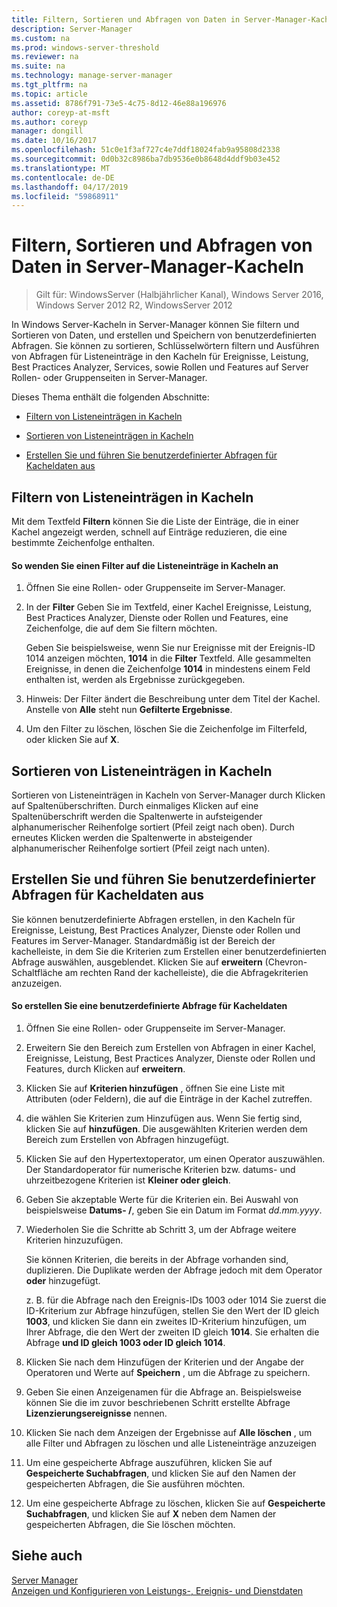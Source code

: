 ```yaml
---
title: Filtern, Sortieren und Abfragen von Daten in Server-Manager-Kacheln
description: Server-Manager
ms.custom: na
ms.prod: windows-server-threshold
ms.reviewer: na
ms.suite: na
ms.technology: manage-server-manager
ms.tgt_pltfrm: na
ms.topic: article
ms.assetid: 8786f791-73e5-4c75-8d12-46e88a196976
author: coreyp-at-msft
ms.author: coreyp
manager: dongill
ms.date: 10/16/2017
ms.openlocfilehash: 51c0e1f3af727c4e7ddf18024fab9a95808d2338
ms.sourcegitcommit: 0d0b32c8986ba7db9536e0b8648d4ddf9b03e452
ms.translationtype: MT
ms.contentlocale: de-DE
ms.lasthandoff: 04/17/2019
ms.locfileid: "59868911"
---
```

# <a name="filter-sort-and-query-data-in-server-manager-tiles"></a>Filtern, Sortieren und Abfragen von Daten in Server-Manager-Kacheln

>Gilt für: WindowsServer (Halbjährlicher Kanal), Windows Server 2016, Windows Server 2012 R2, WindowsServer 2012

In Windows Server-Kacheln in Server-Manager können Sie filtern und Sortieren von Daten, und erstellen und Speichern von benutzerdefinierten Abfragen. Sie können zu sortieren, Schlüsselwörtern filtern und Ausführen von Abfragen für Listeneinträge in den Kacheln für Ereignisse, Leistung, Best Practices Analyzer, Services, sowie Rollen und Features auf Server Rollen- oder Gruppenseiten in Server-Manager.  
  
Dieses Thema enthält die folgenden Abschnitte:  
  
-   [Filtern von Listeneinträgen in Kacheln](#BKMK_tiles)  
  
-   [Sortieren von Listeneinträgen in Kacheln](#BKMK_sort)  
  
-   [Erstellen Sie und führen Sie benutzerdefinierter Abfragen für Kacheldaten aus](#BKMK_query)  
  
## <a name="BKMK_tiles"></a>Filtern von Listeneinträgen in Kacheln  
Mit dem Textfeld **Filtern** können Sie die Liste der Einträge, die in einer Kachel angezeigt werden, schnell auf Einträge reduzieren, die eine bestimmte Zeichenfolge enthalten.  
  
#### <a name="to-apply-a-filter-to-the-list-of-entries-in-a-tile"></a>So wenden Sie einen Filter auf die Listeneinträge in Kacheln an  
  
1.  Öffnen Sie eine Rollen- oder Gruppenseite im Server-Manager.  
  
2.  In der **Filter** Geben Sie im Textfeld, einer Kachel Ereignisse, Leistung, Best Practices Analyzer, Dienste oder Rollen und Features, eine Zeichenfolge, die auf dem Sie filtern möchten.  
  
    Geben Sie beispielsweise, wenn Sie nur Ereignisse mit der Ereignis-ID 1014 anzeigen möchten, **1014** in die **Filter** Textfeld. Alle gesammelten Ereignisse, in denen die Zeichenfolge **1014** in mindestens einem Feld enthalten ist, werden als Ergebnisse zurückgegeben.  
  
3.  Hinweis: Der Filter ändert die Beschreibung unter dem Titel der Kachel. Anstelle von **Alle** steht nun **Gefilterte Ergebnisse**.  
  
4.  Um den Filter zu löschen, löschen Sie die Zeichenfolge im Filterfeld, oder klicken Sie auf **X**.  
  
## <a name="BKMK_sort"></a>Sortieren von Listeneinträgen in Kacheln  
Sortieren von Listeneinträgen in Kacheln von Server-Manager durch Klicken auf Spaltenüberschriften. Durch einmaliges Klicken auf eine Spaltenüberschrift werden die Spaltenwerte in aufsteigender alphanumerischer Reihenfolge sortiert (Pfeil zeigt nach oben). Durch erneutes Klicken werden die Spaltenwerte in absteigender alphanumerischer Reihenfolge sortiert (Pfeil zeigt nach unten).  
  
## <a name="BKMK_query"></a>Erstellen Sie und führen Sie benutzerdefinierter Abfragen für Kacheldaten aus  
Sie können benutzerdefinierte Abfragen erstellen, in den Kacheln für Ereignisse, Leistung, Best Practices Analyzer, Dienste oder Rollen und Features im Server-Manager. Standardmäßig ist der Bereich der kachelleiste, in dem Sie die Kriterien zum Erstellen einer benutzerdefinierten Abfrage auswählen, ausgeblendet. Klicken Sie auf **erweitern** (Chevron-Schaltfläche am rechten Rand der kachelleiste), die die Abfragekriterien anzuzeigen.  
  
#### <a name="to-create-a-custom-query-for-tile-data"></a>So erstellen Sie eine benutzerdefinierte Abfrage für Kacheldaten  
  
1.  Öffnen Sie eine Rollen- oder Gruppenseite im Server-Manager.  
  
2.  Erweitern Sie den Bereich zum Erstellen von Abfragen in einer Kachel, Ereignisse, Leistung, Best Practices Analyzer, Dienste oder Rollen und Features, durch Klicken auf **erweitern**.  
  
3.  Klicken Sie auf **Kriterien hinzufügen** , öffnen Sie eine Liste mit Attributen (oder Feldern), die auf die Einträge in der Kachel zutreffen.  
  
4.  die wählen Sie Kriterien zum Hinzufügen aus. Wenn Sie fertig sind, klicken Sie auf **hinzufügen**. Die ausgewählten Kriterien werden dem Bereich zum Erstellen von Abfragen hinzugefügt.  
  
5.  Klicken Sie auf den Hypertextoperator, um einen Operator auszuwählen. Der Standardoperator für numerische Kriterien bzw. datums- und uhrzeitbezogene Kriterien ist **Kleiner oder gleich**.  
  
6.  Geben Sie akzeptable Werte für die Kriterien ein. Bei Auswahl von beispielsweise **Datums- /**, geben Sie ein Datum im Format *dd.mm.yyyy*.  
  
7.  Wiederholen Sie die Schritte ab Schritt 3, um der Abfrage weitere Kriterien hinzuzufügen.  
  
    Sie können Kriterien, die bereits in der Abfrage vorhanden sind, duplizieren. Die Duplikate werden der Abfrage jedoch mit dem Operator **oder** hinzugefügt.  
  
    z. B. für die Abfrage nach den Ereignis-IDs 1003 oder 1014 Sie zuerst die ID-Kriterium zur Abfrage hinzufügen, stellen Sie den Wert der ID gleich **1003**, und klicken Sie dann ein zweites ID-Kriterium hinzufügen, um Ihrer Abfrage, die den Wert der zweiten ID gleich  **1014**. Sie erhalten die Abfrage **und ID gleich 1003 oder ID gleich 1014**.  
  
8.  Klicken Sie nach dem Hinzufügen der Kriterien und der Angabe der Operatoren und Werte auf **Speichern** , um die Abfrage zu speichern.  
  
9. Geben Sie einen Anzeigenamen für die Abfrage an. Beispielsweise können Sie die im zuvor beschriebenen Schritt erstellte Abfrage **Lizenzierungsereignisse** nennen.  
  
10. Klicken Sie nach dem Anzeigen der Ergebnisse auf **Alle löschen** , um alle Filter und Abfragen zu löschen und alle Listeneinträge anzuzeigen  
  
11. Um eine gespeicherte Abfrage auszuführen, klicken Sie auf **Gespeicherte Suchabfragen**, und klicken Sie auf den Namen der gespeicherten Abfragen, die Sie ausführen möchten.  
  
12. Um eine gespeicherte Abfrage zu löschen, klicken Sie auf **Gespeicherte Suchabfragen**, und klicken Sie auf **X** neben dem Namen der gespeicherten Abfragen, die Sie löschen möchten.  
  
## <a name="see-also"></a>Siehe auch  
[Server Manager](server-manager.md)  
[Anzeigen und Konfigurieren von Leistungs-, Ereignis- und Dienstdaten](view-and-configure-performance-event-and-service-data.md)  
  


